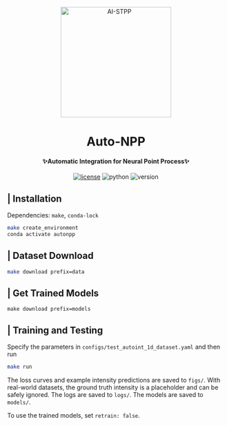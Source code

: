 <p align="center" >
  <a href="https://github.com/Rose-STL-Lab/AI-STPP"><img src="https://fremont.zzhou.info/images/2022/10/06/image-20221006102054441.png" width="256" height="256" alt="AI-STPP"></a>
</p>
<h1 align="center">Auto-NPP</h1>
<h4 align="center">✨Automatic Integration for Neural Point Process✨</h4>

<p align="center">
    <a href="https://zzhou.info/LICENSE"><img src="https://camo.githubusercontent.com/87d0b0ec1c0a97dbf68ce4d3098de6912bca75aa006304dd0a55976e6673cbe1/68747470733a2f2f696d672e736869656c64732e696f2f6769746875622f6c6963656e73652f64656c67616e2f6c6f677572752e737667" alt="license"></a>
    <img src="https://img.shields.io/badge/Python-3.8+-yellow" alt="python">
    <img src="https://img.shields.io/badge/Version-1.0.0-green" alt="version">
</p>

## | Installation

Dependencies: `make`, `conda-lock`

```bash
make create_environment
conda activate autonpp
```

## | Dataset Download

```bash
make download prefix=data
```

## | Get Trained Models

```
make download prefix=models
```

## | Training and Testing

Specify the parameters in `configs/test_autoint_1d_dataset.yaml` and then run

```bash
make run
```

The loss curves and example intensity predictions are saved to `figs/`. 
With real-world datasets, the ground truth intensity is a placeholder and can be safely ignored.
The logs are saved to `logs/`.
The models are saved to `models/`.

To use the trained models, set `retrain: false`.
